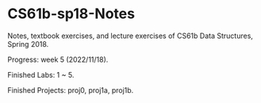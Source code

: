 # CS61b-sp18-Notes

Notes, textbook exercises, and lecture exercises of CS61b Data Structures, Spring 2018.

Progress: week 5 (2022/11/18).

Finished Labs: 1 ~ 5.

Finished Projects: proj0, proj1a, proj1b.
